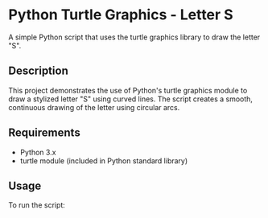# Python Turtle Graphics - Letter S

A simple Python script that uses the turtle graphics library to draw the letter "S".

## Description

This project demonstrates the use of Python's turtle graphics module to draw a stylized letter "S" using curved lines. The script creates a smooth, continuous drawing of the letter using circular arcs.

## Requirements

- Python 3.x
- turtle module (included in Python standard library)

## Usage

To run the script: 
